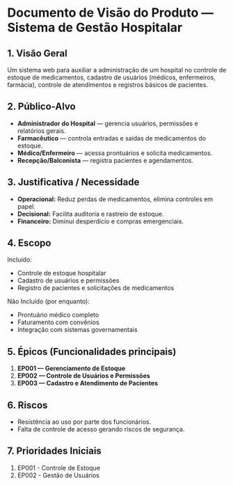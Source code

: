 # Documento de Visão do Produto — Sistema de Gestão Hospitalar

## 1. Visão Geral
Um sistema web para auxiliar a administração de um hospital no controle de estoque de medicamentos, cadastro de usuários (médicos, enfermeiros, farmácia), controle de atendimentos e registros básicos de pacientes.

## 2. Público-Alvo
- **Administrador do Hospital** — gerencia usuários, permissões e relatórios gerais.
- **Farmacêutico** — controla entradas e saídas de medicamentos do estoque.
- **Médico/Enfermeiro** — acessa prontuários e solicita medicamentos.
- **Recepção/Balconista** — registra pacientes e agendamentos.

## 3. Justificativa / Necessidade
- **Operacional:** Reduz perdas de medicamentos, elimina controles em papel.
- **Decisional:** Facilita auditoria e rastreio de estoque.
- **Financeiro:** Diminui desperdício e compras emergenciais.

## 4. Escopo
Incluído:
- Controle de estoque hospitalar  
- Cadastro de usuários e permissões  
- Registro de pacientes e solicitações de medicamentos  

Não Incluído (por enquanto):
- Prontuário médico completo  
- Faturamento com convênios  
- Integração com sistemas governamentais

## 5. Épicos (Funcionalidades principais)
1. **EP001 — Gerenciamento de Estoque**
2. **EP002 — Controle de Usuários e Permissões**
3. **EP003 — Cadastro e Atendimento de Pacientes**

## 6. Riscos
- Resistência ao uso por parte dos funcionários.
- Falta de controle de acesso gerando riscos de segurança.

## 7. Prioridades Iniciais
1. EP001 - Controle de Estoque  
2. EP002 - Gestão de Usuários  
